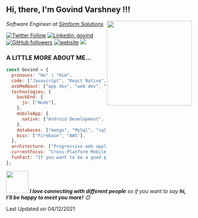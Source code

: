 <h2>Hi, there, I'm Govind Varshney !!!</h2>
<img align='right' src="https://media.giphy.com/media/M9gbBd9nbDrOTu1Mqx/giphy.gif" width="230">
<p><em>Software Engineer at <a href="https://www.simform.com/">Simform Solutions</a> 
</em></p>

[![Twitter Follow](https://img.shields.io/twitter/follow/govindvarshny?label=Follow)](https://twitter.com/intent/follow?screen_name=govindvarshny)
[![Linkedin: govind](https://img.shields.io/badge/-govind-blue?style=flat-square&logo=Linkedin&logoColor=white&link=https://www.linkedin.com/in/govindvarshny/)](https://www.linkedin.com/in/govindvarshny/)
[![GitHub followers](https://img.shields.io/github/followers/govindvarshny?label=Follow&style=social)](https://www.github.com/govindvarshny/)
[![website](https://img.shields.io/badge/Website-46a2f1.svg?&style=flat-square&logo=Google-Chrome&logoColor=white&link=https://govindvarshney.me/)](https://govindvarshney.me/)
![](https://visitor-badge.glitch.me/badge?page_id=govindvarshny.govindvarshny)

### A LITTLE MORE ABOUT ME...

```javascript
const Govind = {
  pronouns: "He" | "Him",
  code: ["Javascript", "React Native", "C++", "Python"],
  askMeAbout: ["app dev", "web dev", "tech", "photography", "Travelling"],
  technologies: {
    backEnd: {
      js: ["Node"],
    },
    mobileApp: {
      native: ["Android Development", "IOS Development"],
    },
    databases: ["mongo", "MySql", "sqlite"],
    misc: ["Firebase", "AWS"],
  },
  architecture: ["Progressive web applications", "Single page applications"],
  currentFocus: "Cross-Platform Mobile App Development",
  funFact: "If you want to be a good programmer, focus on the errors",
};
```

<img src="https://media.giphy.com/media/LnQjpWaON8nhr21vNW/giphy.gif" width="60"> <em><b>I love connecting with different people</b> so if you want to say <b>hi, I'll be happy to meet you more!</b> 😊</em>


Last Updated on 04/12/2021

<!--END_SECTION:waka-->
